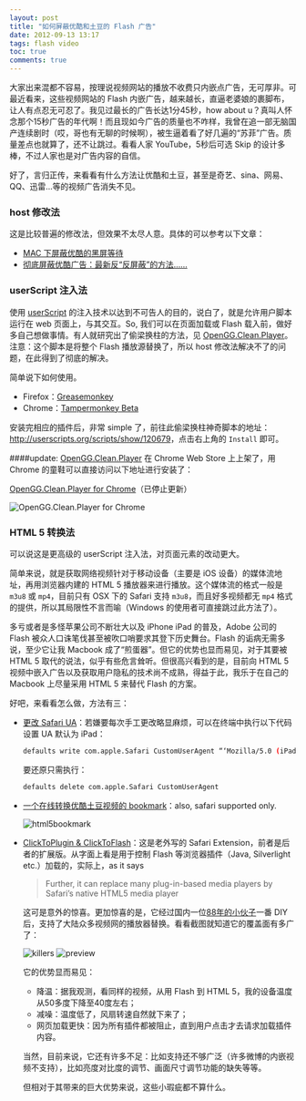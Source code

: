 ```yaml
---
layout: post
title: "如何屏蔽优酷和土豆的 Flash 广告"
date: 2012-09-13 13:17
tags: flash video
toc: true
comments: true
---
```


大家出来混都不容易，按理说视频网站的播放不收费只内嵌点广告，无可厚非。可最近看来，这些视频网站的 Flash 内嵌广告，越来越长，直逼老婆娘的裹脚布，让人有点忍无可忍了。我见过最长的广告长达1分45秒，how about u？真叫人怀念那个15秒广告的年代啊！而且现如今广告的质量也不咋样，我曾在追一部无脑国产连续剧时（哎，哥也有无聊的时候啊），被生逼着看了好几遍的“苏菲”广告。质量差点也就算了，还不让跳过。看看人家 YouTube，5秒后可选 Skip 的设计多棒，不过人家也是对广告内容的自信。

好了，言归正传，来看看有什么方法让优酷和土豆，甚至是奇艺、sina、网易、QQ、迅雷...等的视频广告消失不见。

### host 修改法
这是比较普遍的修改法，但效果不太尽人意。具体的可以参考以下文章：

-   [MAC 下屏蔽优酷的黑屏等待](http://www.gracecode.com/archives/3099/)
-   [彻底屏蔽优酷广告：最新反“反屏蔽”的方法……](http://joys.name/2011/09/block-youku-ad.html)

### userScript 注入法
使用 [userScript](http://userscripts.org) 的注入技术以达到不可告人的目的，说白了，就是允许用户脚本运行在 web 页面上，与其交互。So, 我们可以在页面加载或 Flash 载入前，做好多自己想做事情。有人就研究出了偷梁换柱的方法，见 [OpenGG.Clean.Player](http://player.opengg.me)。注意：这个脚本是将整个 Flash 播放源替换了，所以 host 修改法解决不了的问题，在此得到了彻底的解决。

简单说下如何使用。

-   Firefox：[Greasemonkey](http://www.greasespot.net)
-   Chrome：[Tampermonkey Beta](https://chrome.google.com/webstore/detail/gcalenpjmijncebpfijmoaglllgpjagf?hl=zh-CN&utm_source=chrome-ntp-launcher)

安装完相应的插件后，非常 simple 了，前往此偷梁换柱神奇脚本的地址：<http://userscripts.org/scripts/show/120679>，点击右上角的 `Install` 即可。

####update:
[OpenGG.Clean.Player](http://player.opengg.me) 在 Chrome Web Store 上上架了，用 Chrome 的童鞋可以直接访问以下地址进行安装了：

[OpenGG.Clean.Player for Chrome](https://chrome.google.com/webstore/detail/openggcleanplayer/doleffkdbkfeokcanjaagploacdflcff)（已停止更新）

![OpenGG.Clean.Player for Chrome](http://i93.photobucket.com/albums/l57/ShakeSpace/QQ20121115-1.png)

### HTML 5 转换法

可以说这是更高级的 userScript 注入法，对页面元素的改动更大。

简单来说，就是获取网络视频针对于移动设备（主要是 iOS 设备）的媒体流地址，再用浏览器内建的 HTML 5 播放器来进行播放。这个媒体流的格式一般是 `m3u8` 或 `mp4`，目前只有 OSX 下的 Safari 支持 `m3u8`，而且好多视频都无 `mp4` 格式的提供，所以其局限性不言而喻（Windows 的使用者可直接跳过此方法了）。

多亏或者是多怪苹果公司不断壮大以及 iPhone iPad 的普及，Adobe 公司的 Flash 被众人口诛笔伐甚至被吹口哨要求其登下历史舞台。Flash 的诟病无需多说，至少它让我 Macbook 成了“煎蛋器”。但它的优势也显而易见，对于其要被 HTML 5 取代的说法，似乎有些危言耸听。但很高兴看到的是，目前向 HTML 5 视频中嵌入广告以及获取用户隐私的技术尚不成熟，得益于此，我乐于在自己的 Macbook 上尽量采用 HTML 5 来替代 Flash 的方案。

好吧，来看看怎么做，方法有三：

-   [更改 Safari UA](http://www.mac52ipod.cn/post/apple-safari-flv-html5-tudou-youku.php)：若嫌要每次手工更改略显麻烦，可以在终端中执行以下代码设置 UA 默认为 iPad：

    ``` bash
    defaults write com.apple.Safari CustomUserAgent “‘Mozilla/5.0 (iPad; CPU OS 5_1 like Mac OS X) AppleWebKit/534.46 (KHTML, like Gecko) Version/5.1 Mobile/9B176 Safari/7534.48.3′”
    ```

    要还原只需执行：

    ``` bash
    defaults delete com.apple.Safari CustomUserAgent
    ```

-   [一个在线转换优酷土豆视频的 bookmark](http://zythum.free.bg/youkuhtml5playerbookmark/)：also, safari supported only.

    ![html5bookmark](http://i93.photobucket.com/albums/l57/ShakeSpace/html5bookmark.jpg)

-   [ClickToPlugin & ClickToFlash](http://hoyois.github.com/safariextensions/clicktoplugin/)：这是老外写的 Safari Extension，前者是后者的扩展版。从字面上看是用于控制 Flash 等浏览器插件（Java, Silverlight etc.）加载的，实际上，as it says
    > Further, it can replace many plug-in-based media players by Safari’s native HTML5 media player

    这可是意外的惊喜。更加惊喜的是，它经过国内一位[88年的小伙子](https://twitter.com/ilools)一番 DIY 后，支持了大陆众多视频网的播放器替换。看看截图就知道它的覆盖面有多广了：

    ![killers](http://i93.photobucket.com/albums/l57/ShakeSpace/killers.jpg)
    ![preview](http://i93.photobucket.com/albums/l57/ShakeSpace/preview.jpg)

    它的优势显而易见：

    -   降温：据我观测，看同样的视频，从用 Flash 到 HTML 5，我的设备温度从50多度下降至40度左右；
    -   减噪：温度低了，风扇转速自然就下来了；
    -   网页加载更快：因为所有插件都被阻止，直到用户点击才去请求加载插件内容。

    当然，目前来说，它还有许多不足：比如支持还不够广泛（许多微博的内嵌视频不支持），比如亮度对比度的调节、画面尺寸调节功能的缺失等等。

    但相对于其带来的巨大优势来说，这些小瑕疵都不算什么。
